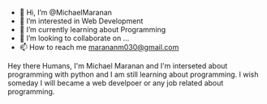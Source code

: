 - 👋 Hi, I’m @MichaelMaranan
- 👀 I’m interested in Web Development
- 🌱 I’m currently learning about Programming
- 💞️ I’m looking to collaborate on ...
- 📫 How to reach me marananm030@gmail.com

Hey there Humans,
I'm Michael Maranan and I'm interseted about programming with python
and I am still learning about programming. I wish someday I will became
a web develpoer or any job related about programming.

<!---
MichaelMaranan/MichaelMaranan is a ✨ special ✨ repository because its `README.md` (this file) appears on your GitHub profile.
You can click the Preview link to take a look at your changes.
--->
